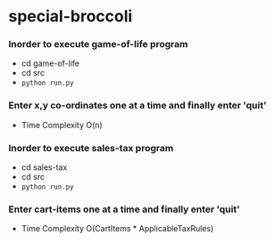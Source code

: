 # special-broccoli

### Inorder to execute game-of-life program
- cd game-of-life
- cd src
- `python run.py`

### Enter x,y co-ordinates one at a time and finally enter 'quit'

- Time Complexity O(n)

### Inorder to execute sales-tax program
- cd sales-tax
- cd src
- `python run.py`

### Enter cart-items one at a time and finally enter 'quit'

- Time Complexity O(CartItems * ApplicableTaxRules)


